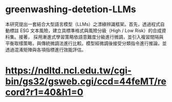 # greenwashing-detetion-LLMs
本研究提出一套結合大型語言模型（LLMs）之漂綠辨識框架。首先，透過程式自動標註 ESG 文本風險，建立具標準格式與風險分級（High / Low Risk）的合成資料集。接著， 採用漸進式學習策略依語意難度分級進行微調，並引入複習間隔與平衡取樣策略，與傳統微調法進行比較。模型經微調後接受分類指令進行推論，並透過混淆矩陣與各項指標進行效能評估。


# https://ndltd.ncl.edu.tw/cgi-bin/gs32/gsweb.cgi/ccd=44feMT/record?r1=40&h1=0
